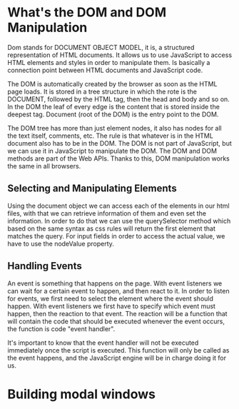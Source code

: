 # What's the DOM and DOM Manipulation

Dom stands for DOCUMENT OBJECT MODEL, it is, a structured representation of HTML documents. It allows us to use JavaScript to access HTML elements and styles in order to manipulate them. Is basically a connection point between HTML documents and JavaScript code.

The DOM is automatically created by the browser as soon as the HTML page loads. It is stored in a tree structure in which the rote is the DOCUMENT, followed by the HTML tag, then the head and body and so on. In the DOM the leaf of every edge is the content that is stored inside the deepest tag. Document (root of the DOM) is the entry point to the DOM.

The DOM tree has more than just element nodes, it also has nodes for all the text itself, comments, etc. The rule is that whatever is in the HTML document also has to be in the DOM. The DOM is not part of JavaScript, but we can use it in JavaScript to manipulate the DOM. The DOM and DOM methods are part of the Web APIs. Thanks to this, DOM manipulation works the same in all browsers.

## Selecting and Manipulating Elements

Using the document object we can access each of the elements in our html files, with that we can retrieve information of them and even set the information. In order to do that we can use the querySelector method which based on the same syntax as css rules will return the first element that matches the query. For input fields in order to access the actual value, we have to use the nodeValue property.

## Handling Events

An event is something that happens on the page. With event listeners we can wait for a certain event to happen, and then react to it. In order to listen for events, we first need to select the element where the event should happen. With event listeners we first have to specify which event must happen, then the reaction to that event. The reaction will be a function that will contain the code that should be executed whenever the event occurs, the function is code "event handler".

It's important to know that the event handler will not be executed immediately once the script is executed. This function will only be called as the event happens, and the JavaScript engine will be in charge doing it for us.

# Building modal windows
